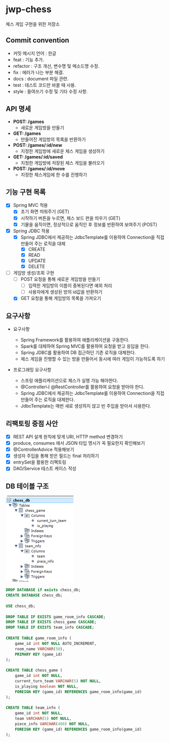 # jwp-chess
체스 게임 구현을 위한 저장소

## Commit convention
- 커밋 메시지 언어 : 한글
- feat : 기능 추가.
- refactor : 구조 개선, 변수명 및 메소드명 수정.
- fix : 에러가 나는 부분 해결.
- docs : document 파일 관련.
- test : 테스트 코드만 바꿀 때 사용.
- style : 들여쓰기 수정 및 기타 수정 사항.

## API 명세
- __POST: /games__
    - 새로운 게임방을 만들기
- __GET: /games__ 
    - 만들어진 게임방의 목록을 반환하기
- __POST: /games/:id/new__ 
    - 지정한 게임방에 새로운 체스 게임을 생성하기
- __GET: /games/:id/saved__ 
    - 지정한 게임방에 저장된 체스 게임을 불러오기
- __POST: /games/:id/move__
    - 지정한 체스게임에 한 수를 진행하기

## 기능 구현 목록
- [x] Spring MVC 적용
    - [x] 초기 화면 띄워주기 (GET)
    - [x] 시작하기 버튼을 누르면, 체스 보드 판을 띄우기 (GET)
    - [x] 기물을 움직이면, 정상적으로 움직인 후 정보를 반환하여 보여주기 (POST)
- [x] Spring JDBC 적용
    - [x] Spring JDBC에서 제공하는 JdbcTemplate를 이용하여 Connection을 직접 만들어 주는 로직을 대체
        - [x] CREATE
        - [x] READ
        - [x] UPDATE
        - [x] DELETE
- [ ] 게임방 생성/조회 구현
    - [ ] POST 요청을 통해 새로운 게임방을 만들기 
        - [ ] 입력한 게임방의 이름이 중복된다면 예외 처리
        - [ ] 사용자에게 생성된 방의 id값을 반환하기
    - [x] GET 요청을 통해 게임방의 목록을 가져오기

## 요구사항
- 요구사항
    - Spring Framework를 활용하여 애플리케이션을 구동한다.
    - Spark를 대체하여 Spring MVC를 활용하여 요청을 받고 응답을 한다.
    - Spring JDBC를 활용하여 DB 접근하던 기존 로직을 대체한다.
    - 체스 게임을 진행할 수 있는 방을 만들어서 동시에 여러 게임이 가능하도록 하기

- 프로그래밍 요구사항
    - 스프링 애플리케이션으로 체스가 실행 가능 해야한다.
    - @Controller나 @RestController를 활용하여 요청을 받아야 한다.
    - Spring JDBC에서 제공하는 JdbcTemplate를 이용하여 Connection을 직접 만들어 주는 로직을 대체한다.
    - JdbcTemplate는 매번 새로 생성하지 않고 빈 주입을 받아서 사용한다.
    
## 리팩토링 중점 사안
- [x] REST API 설계 원칙에 맞게 URI, HTTP method 변경하기
- [x] produce, consumes 에서 JSON 타입 명시가 꼭 필요한지 확인해보기
- [x] @ControllerAdvice 적용해보기
- [x] 생성자 주입을 통해 받은 필드는 final 처리하기
- [x] entrySet을 활용한 리팩토링
- [x] DAO/Service 테스트 케이스 작성

## DB 테이블 구조
![table_structure](./img/table_structure.png)
```sql
DROP DATABASE if exists chess_db;
CREATE DATABASE chess_db;

USE chess_db;

DROP TABLE IF EXISTS game_room_info CASCADE;
DROP TABLE IF EXISTS chess_game CASCADE;
DROP TABLE IF EXISTS team_info CASCADE;

CREATE TABLE game_room_info (
    game_id int NOT NULL AUTO_INCREMENT,
    room_name VARCHAR(50),
    PRIMARY KEY (game_id)
);

CREATE TABLE chess_game (
    game_id int NOT NULL,
    current_turn_team VARCHAR(5) NOT NULL,
    is_playing boolean NOT NULL,
    FOREIGN KEY (game_id) REFERENCES game_room_info(game_id)
);

CREATE TABLE team_info (
    game_id int NOT NULL,
    team VARCHAR(5) NOT NULL,
    piece_info VARCHAR(400) NOT NULL,
    FOREIGN KEY (game_id) REFERENCES game_room_info(game_id)
);
```       
